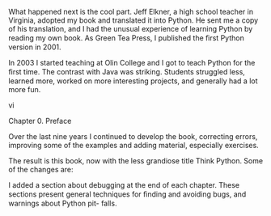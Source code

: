 What happened next is the cool part. Jeff Elkner, a high school teacher in Virginia, adopted my book and translated it into Python. He sent me a copy of his translation, and I had the unusual experience of learning Python by reading my own book. As Green Tea Press, I published the ﬁrst Python version in 2001.

In 2003 I started teaching at Olin College and I got to teach Python for the ﬁrst time. The contrast with Java was striking. Students struggled less, learned more, worked on more interesting projects, and generally had a lot more fun.

vi

Chapter 0. Preface

Over the last nine years I continued to develop the book, correcting errors, improving some of the examples and adding material, especially exercises.

The result is this book, now with the less grandiose title Think Python. Some of the changes are:

I added a section about debugging at the end of each chapter. These sections present general techniques for ﬁnding and avoiding bugs, and warnings about Python pit- falls.